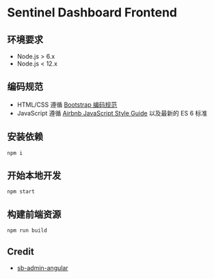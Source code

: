 # Sentinel Dashboard Frontend

## 环境要求

- Node.js > 6.x
- Node.js < 12.x

## 编码规范

- HTML/CSS 遵循 [Bootstrap 编码规范](https://codeguide.bootcss.com/)
- JavaScript 遵循 [Airbnb JavaScript Style Guide](https://github.com/airbnb/javascript/tree/es5-deprecated/es5) 以及最新的 ES 6 标准

## 安装依赖

```shell
npm i
```

## 开始本地开发

```shell
npm start
```

## 构建前端资源

```shell
npm run build
```

## Credit

- [sb-admin-angular](https://github.com/start-angular/sb-admin-angular)
